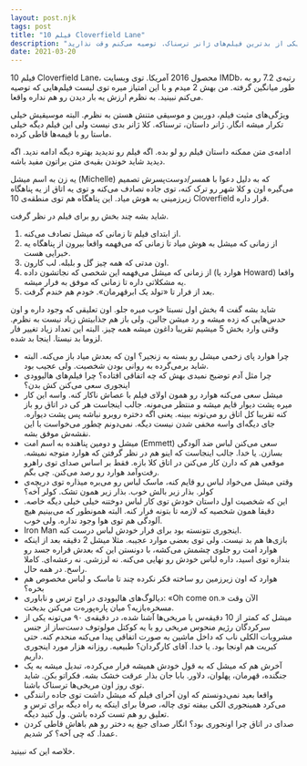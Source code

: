 ```yaml
---
layout: post.njk
tags: post
title: "فیلم 10 Cloverfield Lane"
description: "یکی از بدترین فیلم‌های ژانر ترسناک. توصیه می‌کنم وقت نذارید."
date: 2021-03-20
---
```


فیلم 10 Cloverfield Lane، محصول 2016 آمریکا.
توی وبسایت IMDb، رتبه‌ی 7.2 رو به طور میانگین گرفته. من بهش 2 میدم و با این امتیاز میره توی لیست فیلم‌هایی که توصیه می‌کنم نبینید.
به نظرم ارزش یه بار دیدن رو هم نداره واقعا.

ویژگی‌های مثبت فیلم، دوربین و موسیقی متنش هستن به نظرم. البته موسیقیش خیلی تکرار میشه انگار.
ژانر داستان، ترسناکه. کلا ژانر بدی نیست ولی این فیلم دیگه خیلی ماستا رو با قیمه‌ها قاطی کرده.

ادامه‌ی متن ممکنه داستان فیلم رو لو بده. اگه فیلم رو ندیدید بهتره دیگه ادامه ندید. اگه دیدید شاید خوندن بقیه‌ی متن براتون مفید باشه.

یه زن به اسم میشل (Michelle) که به دلیل دعوا با همسر/دوست‌پسرش  تصمیم می‌گیره اون و کلا شهر رو ترک کنه، توی جاده تصادف می‌کنه و توی یه اتاق
از یه پناهگاه زیرزمینی به هوش میاد. این پناهگاه هم توی منطقه‌ی 10 Cloverfield قرار داره.

شاید بشه چند بخش رو برای فیلم در نظر گرفت.
1. از ابتدای فیلم تا زمانی که میشل تصادف می‌کنه.
2. از زمانی که میشل به هوش میاد تا زمانی که می‌فهمه واقعا بیرون از پناهگاه یه خبرایی هست.
3. اون مدتی که همه چیز گل و بلبله. لب کارون.
4. از زمانی که میشل می‌فهمه این شخصی که نجاتشون داده (هوارد یا Howard) واقعا یه مشکلاتی داره تا زمانی که موفق به فرار میشه.
5. بعد از فرار تا «تولد یک ابرقهرمان». خودم هم خندم گرفت.

شاید بشه گفت 4 بخش اول نسبتا خوب میره جلو. اون تعلیقی که وجود داره و اون حدس‌هایی که زده میشه و رد میشن جالبن.
ولی باز هم جذابیتش زیاد نیست به نظرم.
وقتی وارد بخش 5 میشیم تقریبا داغون میشه همه چیز. البته این تعداد زیاد تغییر فار لزوما بد نیستا. اینجا بد شده.

- چرا هوارد پای زخمی میشل رو بسته به زنجیر؟ اون که بعدش میاد باز می‌کنه. البته شاید برمی‌گرده به روانی بودن شخصیت. ولی عجیب بود.
-  چرا مثل آدم توضیح نمیدی بهش که چه اتفاقی افتاده؟ چرا فیلم‌های هالیوودی اینجوری سعی می‌کنن کش بدن؟
- میشل سعی می‌کنه هوارد رو همون اولای فیلم با عصاش ناکار کنه. واسه این کار میره پشت دیوار قایم میشه و منتظر می‌مونه. جالب اینجاست
هر کی در اتاق رو باز کنه تقریبا کل اتاق رو می‌تونه ببینه. یعنی اگه دختره روبرو نباشه پس پشت دیواره. جای دیگه‌ای
واسه مخفی شدن نیست دیگه. نمی‌دونم چطور می‌خواست با این نقشه‌ش موفق بشه.
- میشل و دومین پناهنده به اسم امت (Emmett) سعی می‌کنن لباس ضد آلودگی بسازن. یا خدا.
جالب اینجاست که اینو هم در نظر گرفتن که هوارد متوجه نمیشه. موقعی هم که دارن کار می‌کنن در اتاق کلا بازه. فقط بر اساس صدای توی راهرو
رفت‌و‌آمد هوارد رو رصد می‌کنن. چی بگم.
- وقتی میشل می‌خواد لباس رو قایم کنه، ماسک لباس رو می‌بره میذاره توی دریچه‌ی کولر. بذار زیر بالش خوب. بذار زیر همون تشک. کولر آخه؟
- این که شخصیت اول داستان خودش توی کار لباس دوختنه خیلی خیلی دیگه خاصه. دقیقا همون شخصیه که لازمه تا بتونه فرار کنه. البته همونطور که می‌بینیم هیچ
آلودگی هم توی هوا وجود نداره. ولی خوب.
- Iron Man اینجوری نتونسته بود برای فرار خودش لباس درست کنه.
-  بازی‌ها هم بد نیست. ولی توی بعضی موارد عجیبه. مثلا میشل 2 دقیقه بعد از اینکه هوارد امت رو جلوی چشمش می‌کشه، با دونستن این که بعدش قراره جسد رو بندازه
توی اسید، داره لباس خودش رو نهایی می‌کنه. نه لرزشی. نه رعشه‌ای. کاملا راسخ. در همه حال.
- هوارد که اون زیرزمین رو ساخته فکر نکرده چند تا ماسک و لباس مخصوص هم بخره؟
-  دیالوگ‌های هالیوودی در اوج ترس و ناباوری: «Oh come on.» الآن وقت مسخره‌بازیه؟ میان پاره‌پوره‌ت می‌کنن بدبخت.
- میشل که کمتر از 10 دقیقه‌س با مریخی‌ها آشنا شده،
در دقیقه‌ی ۹۰ می‌تونه یکی از سرکردگان رژیم منحوس مریخی رو با یه کوکتل مولوتوف دست‌ساز
از جنس مشروبات الکلی ناب که داخل ماشین به صورت اتفاقی پیدا می‌کنه منحدم کنه.
حتی کبریت هم اونجا بود. یا خدا. آقای کارگردان؟ طبیعیه. روزانه هزار مورد اینجوری داریم.
- آخرش هم که میشل که به قول خودش همیشه فرار می‌کرده، تبدیل میشه به یک جنگنده، قهرمان، پهلوان، دلاور. بابا جان بذار عرقت خشک بشه. فکراتو بکن.
شاید توی روز اون مریخی‌ها ترسناک باشنا.
- واقعا بعید نمی‌دونستم که اون آخرای فیلم که میشل داشت توی جاده رانندگی می‌کرد همینجوری الکی بیفته توی چاله، صرفا برای اینکه یه راه دیگه برای
ترس و تعلیق رو هم تست کرده باشن. ول کنید دیگه.
- صدای در اتاق چرا اونجوری بود؟ انگار صدای جیغ یه دختر رو هم باهاش قاطی کردن عمدا. که چی آخه؟ کر شدیم.

خلاصه این که نبینید.